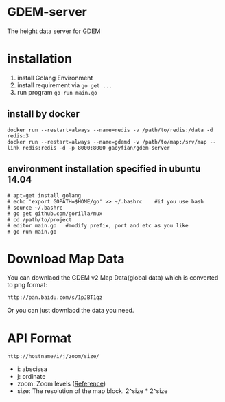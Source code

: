 # GDEM-server
The height data server for GDEM

# installation

1. install Golang Environment
2. install requirement via `go get ...`
3. run program `go run main.go`

## install by docker

	docker run --restart=always --name=redis -v /path/to/redis:/data -d redis:3
    docker run --restart=always --name=gdemd -v /path/to/map:/srv/map --link redis:redis -d -p 8000:8000 gaoyfian/gdem-server

## environment installation specified in ubuntu 14.04

    # apt-get install golang
    # echo 'export GOPATH=$HOME/go' >> ~/.bashrc    #if you use bash
    # source ~/.bashrc
    # go get github.com/gorilla/mux
    # cd /path/to/project
    # editor main.go   #modify prefix, port and etc as you like
    # go run main.go

# Download Map Data

You can downlaod the GDEM v2 Map Data(global data) which is converted to png format:

    http://pan.baidu.com/s/1pJBT1qz

Or you can just downlaod the data you need.

# API Format

	http://hostname/i/j/zoom/size/
	
* i: abscissa
* j: ordinate
* zoom: Zoom levels ([Reference](http://wiki.openstreetmap.org/wiki/Slippy_map_tilenames))
* size: The resolution of the map block. 2^size * 2^size

